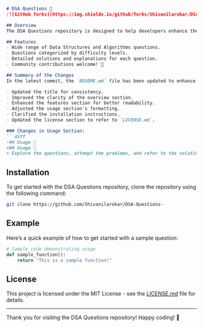 ```markdown
# DSA Questions 🚀
[![GitHub forks](https://img.shields.io/github/forks/Shivanilarokar/DSA-Questions-?style=social)](https://github.com/Shivanilarokar/DSA-Questions-)

## Overview
The DSA Questions repository is designed to help developers enhance their problem-solving skills through a rich set of Data Structures and Algorithms (DSA) questions categorized by difficulty and topic. This repository serves as a comprehensive resource for individuals looking to sharpen their coding abilities and prepare for technical interviews.

## Features
- Wide range of Data Structures and Algorithms questions.
- Questions categorized by difficulty levels.
- Detailed solutions and explanations for each question.
- Community contributions welcome! 🤝

## Summary of the Changes
In the latest commit, the `README.md` file has been updated to enhance clarity and improve the overall presentation of the repository. Below are the specific changes made:

- Updated the title for consistency.
- Improved the clarity of the overview section.
- Enhanced the features section for better readability.
- Adjusted the usage section's formatting.
- Clarified the installation instructions.
- Updated the license section to refer to `LICENSE.md`.

### Changes in Usage Section:
```diff
-## Usage 📖
+## Usage 📖
+ Explore the questions, attempt the problems, and refer to the solutions and explanations provided.
```

## Installation
To get started with the DSA Questions repository, clone the repository using the following command:
```bash
git clone https://github.com/Shivanilarokar/DSA-Questions-
```

## Example
Here’s a quick example of how to get started with a sample question:

```python
# Sample code demonstrating usage
def sample_function():
    return "This is a sample function!"
```

## License
This project is licensed under the MIT License - see the [LICENSE.md](LICENSE.md) file for details.

---

Thank you for visiting the DSA Questions repository! Happy coding! 🎉
```